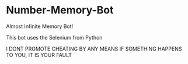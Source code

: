 # Number-Memory-Bot

Almost Infinite Memory Bot!

This bot uses the Selenium from Python

I DONT PROMOTE CHEATING BY ANY MEANS
IF SOMETHING HAPPENS TO YOU, IT IS YOUR FAULT

